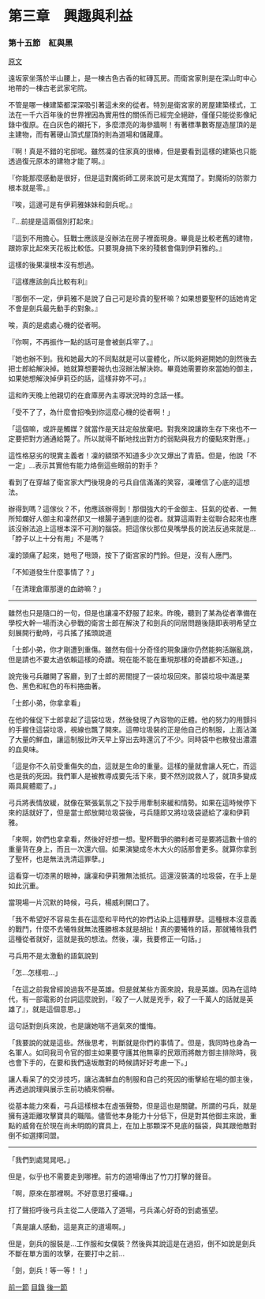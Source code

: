 第三章　興趣與利益
====

### 第十五節　紅與黑

[原文](https://syosetu.org/novel/42788/18.html)

遠坂家坐落於半山腰上，是一棟古色古香的紅磚瓦房。而衛宮家則是在深山町中心地帶的一棟古老武家宅院。

不管是哪一棟建築都深深吸引著這未來的從者。特別是衛宮家的房屋建築樣式，工法在一千六百年後的世界裡因為實用性的關係而已經完全絕跡，僅僅只能從影像紀錄中復原。在白灰色的襯托下，多麼漂亮的海參牆啊！有著標準數寄屋造屋頂的是主建物，而有著硬山頂式屋頂的則為道場和儲藏庫。

『啊！真是不錯的宅邸呢。雖然凜的住家真的很棒，但是要看到這樣的建築也只能透過復元原本的建物才能了啊。』

『你能那麼感動是很好，但是這對魔術師工房來說可是太寬闊了。對魔術的防禦力根本就是零。』

『唉，這邊可是有伊莉雅妹妹和劍兵呢。』

『...前提是這兩個別打起來』

『這到不用擔心。狂戰士應該是沒辦法在房子裡面現身。畢竟是比較老舊的建物，跟妳家比起來天花板比較低。只要現身搞下來的殘骸會傷到伊莉雅的。』

這樣的後果凜根本沒有想過。

『這樣應該劍兵比較有利』

『那倒不一定，伊莉雅不是說了自己可是珍貴的聖杯嘛？如果想要聖杯的話她肯定不會是劍兵最先動手的對象。』

唉，真的是處處心機的從者啊。

『你啊，不再振作一點的話可是會被劍兵宰了。』

『她也辦不到。我和她最大的不同點就是可以靈體化，所以能夠避開她的劍然後去把士郎給解決掉。她就算想要報仇也沒辦法解決妳。畢竟她需要妳來當她的御主，如果她想解決掉伊莉亞的話，這樣非妳不可。』

這和昨天晚上他親切的在倉庫房內主導狀況時的念話一樣。

「受不了了，為什麼會招喚到你這麼心機的從者啊！」

「這個嘛，或許是觸媒？就當作是天註定般放棄吧。對我來說讓妳生存下來也不一定要把對方通通給斃了。所以就得不斷地找出對方的弱點與我方的優點來對應。」

這性格惡劣的現實主義者！凜的額頭不知道多少次又爆出了青筋。但是，他說「不一定」...表示其實他有能力烙倒這些眼前的對手？

看到了在穿越了衛宮家大門後現身的弓兵自信滿滿的笑容，凜確信了心底的這想法。

辦得到嗎？這傢伙？不，他應該辦得到！那個強大的千金御主、狂氣的從者、一無所知爛好人御主和凜然卻又一根腸子通到底的從者。就算這兩對主從聯合起來也應該沒辦法追上這根本深不可測的腦袋。把這傢伙那位臭嘴學長的說法反過來就是...「脖子以上十分有用」不是嗎？

凜的頭痛了起來，她甩了甩頭，按下了衛宮家的門鈴。但是，沒有人應門。

「不知道發生什麼事情了？」

「在清理倉庫那邊的血跡嘛？」

****

雖然也只是隨口的一句，但是也讓凜不舒服了起來。昨晚，聽到了某為從者準備在學校大幹一場而決心參戰的衛宮士郎在解決了和劍兵的同居問題後隨即表明希望立刻展開行動時，弓兵搖了搖頭說道

「士郎小弟，你才剛遭到重傷。雖然有個十分奇怪的現象讓你仍然能夠活蹦亂跳，但是請也不要太過依賴這樣的奇蹟。現在能不能在重現那樣的奇蹟都不知道。」

說完後弓兵離開了客廳，到了士郎的房間提了一袋垃圾回來。那袋垃圾中滿是栗色、黑色和紅色的布料捲曲著。

「士郎小弟，你拿拿看」

在他的催促下士郎拿起了這袋垃圾，然後發現了內容物的正體。他的努力的用顫抖的手握住這袋垃圾，視線也飄了開來。這帶垃圾裝的正是他自己的制服，上面沾滿了大量的鮮血，讓這制服比昨天早上穿出去時還沉了不少。同時袋中也散發出濃濃的血臭味。

「這是你不久前受重傷失的血，這就是生命的重量。這樣的量就會讓人死亡，而這也是我的死因。我們軍人是被教導成要先活下來，要不然別說救人了，就頂多變成兩具屍體罷了。」

弓兵將表情放緩，就像在緊張氣氛之下投手用牽制來緩和情勢。如果在這時候停下來的話就好了，但是當士郎放開垃圾袋後，弓兵隨即又將垃圾袋遞給了凜和伊莉雅。

「來啊，妳們也拿拿看，然後好好想一想。聖杯戰爭的勝利者可是要將這數十倍的重量背在身上，而且一次還六個。如果演變成冬木大火的話那會更多。就算你拿到了聖杯，也是無法洗清這罪孽。」

這看穿一切漆黑的眼神，讓凜和伊莉雅無法抵抗。這還沒裝滿的垃圾袋，在手上是如此沉重。

當現場一片沉默的時候，弓兵，楊威利開口了。

「我不希望好不容易生長在這麼和平時代的妳們沾染上這種罪孽。這種根本沒意義的戰鬥，什麼不去犧牲就無法獲勝根本就是胡扯！真的要犧牲的話，那就犧牲我們這種從者就好，這就是我的想法。然後，凜，我要修正一句話。」

弓兵用不是太激動的語氣說到

「怎...怎樣啦...」

「在這之前我曾經說過我不是英雄。但是就某些方面來說，我是英雄。因為在這時代，有一部電影的台詞這麼說到，『殺了一人就是兇手，殺了一千萬人的話就是英雄了』，就是這個意思。」

這句話對劍兵來說，也是讓她喘不過氣來的懺悔。

「我要說的就是這些。然後思考，判斷就是你們的事情了。但是，我同時也身為一名軍人。如同我司令官的御主如果要守護其他無辜的民眾而將敵方御主排除時，我也會下手的，在要和我們遠坂敵對的時候請好好考慮一下。」

讓人看呆了的交涉技巧，讓沾滿鮮血的制服和自己的死因的衝擊給在場的御主後，再透過說理與展示生前功績來恫嚇。

從基本能力來看，弓兵這樣根本在虛張聲勢，但是這也是關鍵。所謂的弓兵，就是擁有遠距離攻擊寶具的職階。儘管他本身能力十分低下，但是對其他御主來說，重點的威脅在於現在尚未明朗的寶具上，在加上那顆深不見底的腦袋，與其跟他敵對倒不如選擇同盟。

****

「我們到處晃晃吧。」

但是，似乎也不需要走到哪裡。前方的道場傳出了竹刀打擊的聲音。

「啊，原來在那裡啊。不好意思打擾囉。」

打了聲招呼後弓兵主從二人便踏入了道場，弓兵滿心好奇的到處張望。

「真是讓人感動，這是真正的道場啊。」

但是，劍兵的服裝是...工作服和女僕裝？然後與其說這是在過招，倒不如說是劍兵不斷在單方面的攻擊，在要打中之前...

「劍，劍兵！等一等！！」

[前一節](./0314.md)
[目錄](../README.md)
[後一節](./0316.md)
